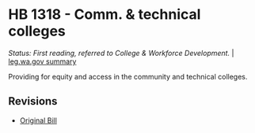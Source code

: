 # HB 1318 - Comm. & technical colleges
*Status: First reading, referred to College & Workforce Development.* | [leg.wa.gov summary](https://app.leg.wa.gov/billsummary?BillNumber=1318&Year=2021)

Providing for equity and access in the community and technical colleges.

## Revisions
* [Original Bill](1/)